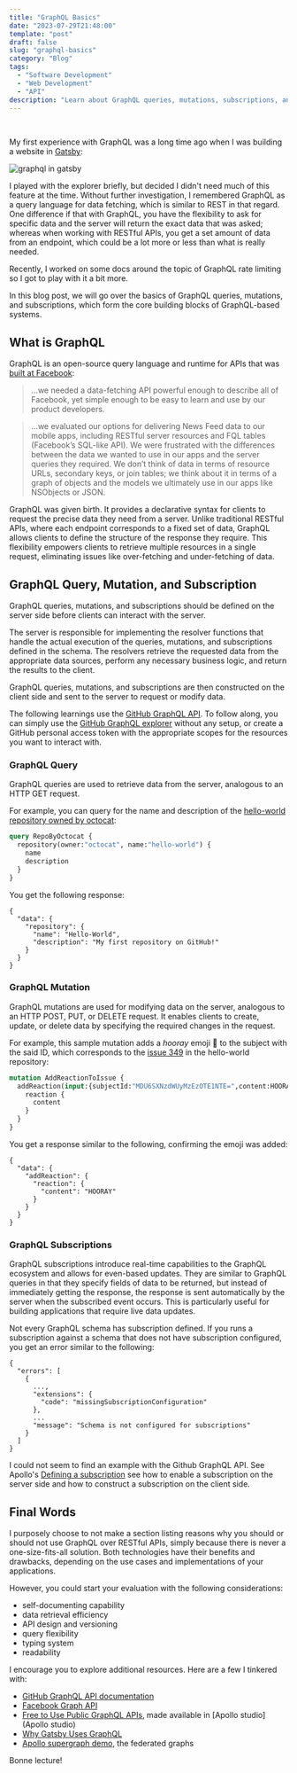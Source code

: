 ```yaml
---
title: "GraphQL Basics"
date: "2023-07-29T21:48:00"
template: "post"
draft: false
slug: "graphql-basics"
category: "Blog"
tags:
  - "Software Development"
  - "Web Development"
  - "API"
description: "Learn about GraphQL queries, mutations, subscriptions, and more."
---
```


<br>

My first experience with GraphQL was a long time ago when I was building a website in [Gatsby](https://www.gatsbyjs.com/docs/graphql/):

![graphql in gatsby](/media/graphql.png)

I played with the explorer briefly, but decided I didn't need much of this feature at the time. Without further investigation, I remembered GraphQL as a query language for data fetching, which is similar to REST in that regard. One difference if that with GraphQL, you have the flexibility to ask for specific data and the server will return the exact data that was asked; whereas when working with RESTful APIs, you get a set amount of data from an endpoint, which could be a lot more or less than what is really needed.

Recently, I worked on some docs around the topic of GraphQL rate limiting so I got to play with it a bit more.

In this blog post, we will go over the basics of GraphQL queries, mutations, and subscriptions, which form the core building blocks of GraphQL-based systems.

## What is GraphQL

GraphQL is an open-source query language and runtime for APIs that was [built at Facebook](https://engineering.fb.com/2015/09/14/core-data/graphql-a-data-query-language/):

> ...we needed a data-fetching API powerful enough to describe all of Facebook, yet simple enough to be easy to learn and use by our product developers.

> ...we evaluated our options for delivering News Feed data to our mobile apps, including RESTful server resources and FQL tables (Facebook’s SQL-like API). We were frustrated with the differences between the data we wanted to use in our apps and the server queries they required. We don’t think of data in terms of resource URLs, secondary keys, or join tables; we think about it in terms of a graph of objects and the models we ultimately use in our apps like NSObjects or JSON.

GraphQL was given birth. It provides a declarative syntax for clients to request the precise data they need from a server. Unlike traditional RESTful APIs, where each endpoint corresponds to a fixed set of data, GraphQL allows clients to define the structure of the response they require. This flexibility empowers clients to retrieve multiple resources in a single request, eliminating issues like over-fetching and under-fetching of data.

## GraphQL Query, Mutation, and Subscription

GraphQL queries, mutations, and subscriptions should be defined on the server side before clients can interact with the server.

The server is responsible for implementing the resolver functions that handle the actual execution of the queries, mutations, and subscriptions defined in the schema. The resolvers retrieve the requested data from the appropriate data sources, perform any necessary business logic, and return the results to the client.

GraphQL queries, mutations, and subscriptions are then constructed on the client side and sent to the server to request or modify data.

The following learnings use the [GitHub GraphQL API](https://docs.github.com/en/graphql). To follow along, you can simply use the [GitHub GraphQL explorer](https://docs.github.com/en/graphql/overview/explorer) without any setup, or create a GitHub personal access token with the appropriate scopes for the resources you want to interact with.

### GraphQL Query

GraphQL queries are used to retrieve data from the server, analogous to an HTTP GET request.

For example, you can query for the name and description of the [hello-world repository owned by octocat](https://github.com/octocat/Hello-World):

```graphql
query RepoByOctocat {
  repository(owner:"octocat", name:"hello-world") {
    name
    description
  }
}
```

You get the following response:

```text
{
  "data": {
    "repository": {
      "name": "Hello-World",
      "description": "My first repository on GitHub!"
    }
  }
}
```

### GraphQL Mutation

GraphQL mutations are used for modifying data on the server, analogous to an HTTP POST, PUT, or DELETE request. It enables clients to create, update, or delete data by specifying the required changes in the request.

For example, this sample mutation adds a _hooray_ emoji 🎉 to the subject with the said ID, which corresponds to the [issue 349](https://github.com/octocat/Hello-World/issues/349) in the hello-world repository:

```graphql
mutation AddReactionToIssue {
  addReaction(input:{subjectId:"MDU6SXNzdWUyMzEzOTE1NTE=",content:HOORAY}) {
    reaction {
      content
    }
  }
}
```

You get a response similar to the following, confirming the emoji was added:

```text
{
  "data": {
    "addReaction": {
      "reaction": {
        "content": "HOORAY"
      }
    }
  }
}
```

### GraphQL Subscriptions

GraphQL subscriptions introduce real-time capabilities to the GraphQL ecosystem and allows for even-based updates. They are similar to GraphQL queries in that they specify fields of data to be returned, but instead of immediately getting the response, the response is sent automatically by the server when the subscribed event occurs. This is particularly useful for building applications that require live data updates.

Not every GraphQL schema has subscription defined. If you runs a subscription against a schema that does not have subscription configured, you get an error similar to the following:

```text
{
  "errors": [
    {
      ...,
      "extensions": {
        "code": "missingSubscriptionConfiguration"
      },
      ...
      "message": "Schema is not configured for subscriptions"
    }
  ]
}
```

I could not seem to find an example with the Github GraphQL API. See Apollo's [Defining a subscription](https://www.apollographql.com/docs/react/data/subscriptions/#defining-a-subscription) see how to enable a subscription on the server side and how to construct a subscription on the client side.

## Final Words

I purposely choose to not make a section listing reasons why you should or should not use GraphQL over RESTful APIs, simply because there is never a one-size-fits-all solution. Both technologies have their benefits and drawbacks, depending on the use cases and implementations of your applications.

However, you could start your evaluation with the following considerations:

* self-documenting capability
* data retrieval efficiency
* API design and versioning
* query flexibility
* typing system
* readability

I encourage you to explore additional resources. Here are a few I tinkered with:

* [GitHub GraphQL API documentation](https://docs.github.com/en/graphql)
* [Facebook Graph API](https://developers.facebook.com/docs/graph-api/)
* [Free to Use Public GraphQL APIs](https://www.apollographql.com/blog/community/backend/8-free-to-use-graphql-apis-for-your-projects-and-demos/), made available in [Apollo studio](Apollo studio)
* [Why Gatsby Uses GraphQL](https://www.gatsbyjs.com/docs/why-gatsby-uses-graphql/)
* [Apollo supergraph demo](https://github.com/apollographql/supergraph-demo), the federated graphs

Bonne lecture!

<br>
